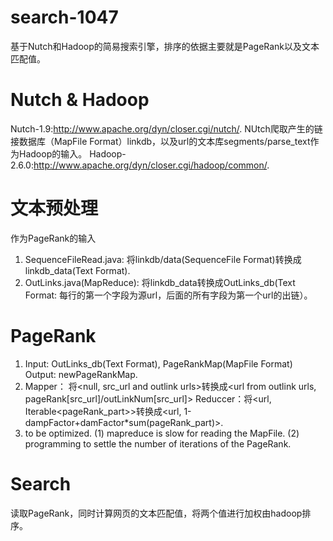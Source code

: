 search-1047
================================
基于Nutch和Hadoop的简易搜索引擎，排序的依据主要就是PageRank以及文本匹配值。

# Nutch & Hadoop
Nutch-1.9:http://www.apache.org/dyn/closer.cgi/nutch/. 
NUtch爬取产生的链接数据库（MapFile Format）linkdb，以及url的文本库segments/parse_text作为Hadoop的输入。
Hadoop-2.6.0:http://www.apache.org/dyn/closer.cgi/hadoop/common/.


# 文本预处理
作为PageRank的输入
1. SequenceFileRead.java: 将linkdb/data(SequenceFile Format)转换成linkdb_data(Text Format).
2. OutLinks.java(MapReduce): 将linkdb_data转换成OutLinks_db(Text Format: 每行的第一个字段为源url，后面的所有字段为第一个url的出链）。

# PageRank
1. Input: OutLinks_db(Text Format), PageRankMap(MapFile Format)
Output: newPageRankMap.
2. Mapper： 将\<null, src_url and outlink urls\>转换成\<url from outlink urls, pageRank[src_url]/outLinkNum[src_url]\>
Reduccer：将\<url, Iterable\<pageRank_part\>\>转换成\<url, 1-dampFactor+damFactor*sum(pageRank_part)\>.
3. to be optimized.
(1) mapreduce is slow for reading the MapFile.
(2) programming to settle the number of iterations of the PageRank.

# Search
读取PageRank，同时计算网页的文本匹配值，将两个值进行加权由hadoop排序。
